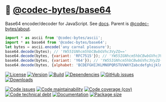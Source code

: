 :fax:
[@codec-bytes/base64](https://codec-bytes.github.io/base64)
==

Base64 encoder/decoder for JavaScript.
See [docs](https://codec-bytes.github.io/base64/index.html).
Parent is [@codec-bytes/about](https://github.com/codec-bytes/about).

```js
import * as ascii from '@codec-bytes/ascii';
import * as base64 from '@codec-bytes/base64';
let bytes = ascii.encode('any carnal pleasure');
base64.decode(bytes); // 'YW55IGNhcm5hbCBwbGVhc3VyZQ=='
base64.decode(bytes, {variant: 'RFC7515'}); // 'YW55IGNhcm5hbCBwbGVhc3VyZQ'
base64.decode(bytes, {variant: 'Y64'}); // 'YW55IGNhcm5hbCBwbGVhc3VyZQ--'
base64.decode(bytes, {alphabet: 'BCDEFGHIJKLMNOPQRSTUVWXYZabcdefghijklmnopqrstuvwxyz0123456789+/A', padding: '.'}); // 'ZX66JHOidn6icDCxcHWid4WzaR..'
```

[![License](https://img.shields.io/github/license/codec-bytes/base64.svg)](https://raw.githubusercontent.com/codec-bytes/base64/main/LICENSE)
[![Version](https://img.shields.io/npm/v/@codec-bytes/base64.svg)](https://www.npmjs.org/package/@codec-bytes/base64)
[![Build](https://img.shields.io/travis/codec-bytes/base64/main.svg)](https://travis-ci.com/codec-bytes/base64/branches)
[![Dependencies](https://img.shields.io/librariesio/github/codec-bytes/base64.svg)](https://github.com/codec-bytes/base64/network/dependencies)
[![GitHub issues](https://img.shields.io/github/issues/codec-bytes/base64.svg)](https://github.com/codec-bytes/base64/issues)
[![Downloads](https://img.shields.io/npm/dm/@codec-bytes/base64.svg)](https://www.npmjs.org/package/@codec-bytes/base64)

[![Code issues](https://img.shields.io/codeclimate/issues/codec-bytes/base64.svg)](https://codeclimate.com/github/codec-bytes/base64/issues)
[![Code maintainability](https://img.shields.io/codeclimate/maintainability/codec-bytes/base64.svg)](https://codeclimate.com/github/codec-bytes/base64/trends/churn)
[![Code coverage (cov)](https://img.shields.io/codecov/c/gh/codec-bytes/base64/main.svg)](https://codecov.io/gh/codec-bytes/base64)
[![Code technical debt](https://img.shields.io/codeclimate/tech-debt/codec-bytes/base64.svg)](https://codeclimate.com/github/codec-bytes/base64/trends/technical_debt)
[![Documentation](https://codec-bytes.github.io/base64/badge.svg)](https://codec-bytes.github.io/base64/source.html)
[![Package size](https://img.shields.io/bundlephobia/minzip/@codec-bytes/base64)](https://bundlephobia.com/result?p=@codec-bytes/base64)
